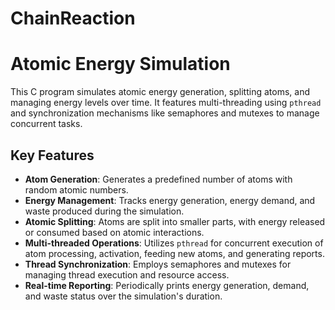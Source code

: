 # ChainReaction

# Atomic Energy Simulation

This C program simulates atomic energy generation, splitting atoms, and managing energy levels over time. It features multi-threading using `pthread` and synchronization mechanisms like semaphores and mutexes to manage concurrent tasks.

## Key Features
- **Atom Generation**: Generates a predefined number of atoms with random atomic numbers.
- **Energy Management**: Tracks energy generation, energy demand, and waste produced during the simulation.
- **Atomic Splitting**: Atoms are split into smaller parts, with energy released or consumed based on atomic interactions.
- **Multi-threaded Operations**: Utilizes `pthread` for concurrent execution of atom processing, activation, feeding new atoms, and generating reports.
- **Thread Synchronization**: Employs semaphores and mutexes for managing thread execution and resource access.
- **Real-time Reporting**: Periodically prints energy generation, demand, and waste status over the simulation's duration.


